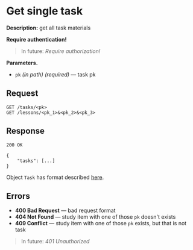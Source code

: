 # Get single task

**Description:** 
get all task materials

**Require authentication!**

> In future: *Require authorization!*

**Parameters.**
* `pk` *(in path)* *(required)* — task pk

## Request

```
GET /tasks/<pk>
GET /lessons/<pk_1>&<pk_2>&<pk_3>
```

## Response

```
200 OK

{
	"tasks": [...]
}
```

Object `Task` has format described [here](formats.md).

## Errors

* **400 Bad Request** — bad request format
* **404 Not Found** — study item with one of those `pk` doesn't exists
* **409 Conflict** — study item with one of those `pk` exists, but that is not task


> In future: *401 Unauthorized*
